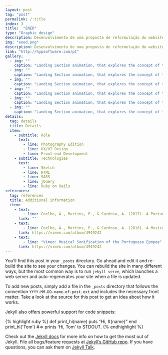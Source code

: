 ```yaml
---
layout: post
tag: "post"
permalink: /:title
index: 3
title:  "ENED"
type: "Graphic design"
description: Desenvolvimento de uma proposta de reformulação do website da HYP mantendo a identidade da empresa já existente. Tentou-se criar uma nova abordagem gráfica para uma identidade já construída, renovando a exploração e aplicação da marca nos diferentes meios existentes.
img: "ened.png"
description: Desenvolvimento de uma proposta de reformulação do website da HYP mantendo a identidade da empresa já existente. Tentou-se criar uma nova abordagem gráfica para uma identidade já construída, renovando a exploração e aplicação da marca nos diferentes meios existentes.
link: "http://hypsoftware.com/pt"
gallery:
  - img: ""
    caption: "Landing Section animation, that explores the concept of the identity."
  - img: ""
    caption: "Landing Section animation, that explores the concept of the identity."
  - img: ""
    caption: "Landing Section animation, that explores the concept of the identity."
  - img: ""
    caption: "Landing Section animation, that explores the concept of the identity."
  - img: ""
    caption: "Landing Section animation, that explores the concept of the identity."
  - img: ""
    caption: "Landing Section animation, that explores the concept of the identity."
details:
  tag: details
  title: Details
  item:
    - subtitle: Role
      text:
        - line: Photography Edition
        - line: UX/UI Design
        - line: Front-end Development
    - subtitle: Technologies
      text:
        - line: Sketch
        - line: HTML
        - line: SASS
        - line: jQuery
        - line: Ruby on Rails
references:
  tag: references
  title: Additional information
  item:
    - text:
        - line: Coelho, Â., Martins, P., & Cardoso, A. (2017). A Portuguese Epopee Seen Through Sound. Paper presented at the xCoAx Conference, Porto, Portugal.
      link: ""
    - text:
        - line: Coelho, Â., Martins, P., & Cardoso, A. (2016). A Musical Sonification of the Portuguese Epopee. Paper presented at the Workshop on Musical Metacreation (MUME), Paris, France.
      link: https://vimeo.com/album/4949242
    - text:
        - line: "Vimeo: Musical Sonification of the Portuguese Epopee"
      link: https://vimeo.com/album/4949242
---
```

You’ll find this post in your `_posts` directory. Go ahead and edit it and re-build the site to see your changes. You can rebuild the site in many different ways, but the most common way is to run `jekyll serve`, which launches a web server and auto-regenerates your site when a file is updated.

To add new posts, simply add a file in the `_posts` directory that follows the convention `YYYY-MM-DD-name-of-post.ext` and includes the necessary front matter. Take a look at the source for this post to get an idea about how it works.

Jekyll also offers powerful support for code snippets:

{% highlight ruby %}
def print_hi(name)
  puts "Hi, #{name}"
end
print_hi('Tom')
#=> prints 'Hi, Tom' to STDOUT.
{% endhighlight %}

Check out the [Jekyll docs][jekyll-docs] for more info on how to get the most out of Jekyll. File all bugs/feature requests at [Jekyll’s GitHub repo][jekyll-gh]. If you have questions, you can ask them on [Jekyll Talk][jekyll-talk].

[jekyll-docs]: https://jekyllrb.com/docs/home
[jekyll-gh]:   https://github.com/jekyll/jekyll
[jekyll-talk]: https://talk.jekyllrb.com/
